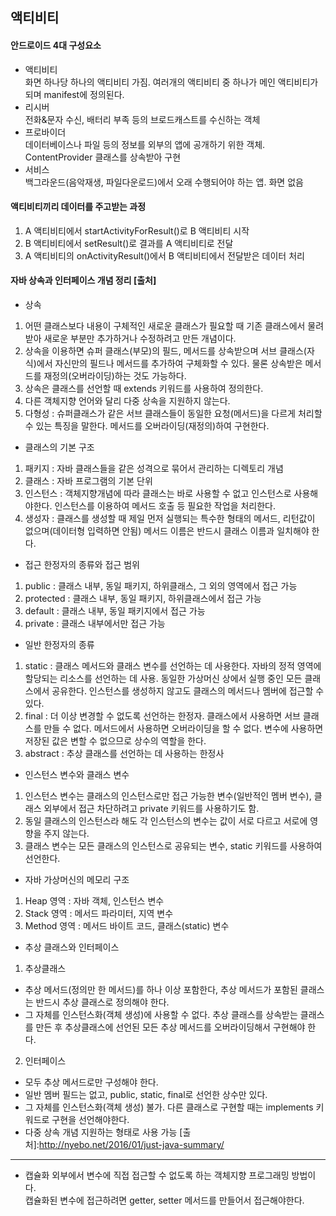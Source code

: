 액티비티
---------
#### 안드로이드 4대 구성요소
- 액티비티    
화면 하나당 하나의 액티비티 가짐. 여러개의 액티비티 중 하나가 메인 액티비티가 되며 manifest에 정의된다.    
- 리시버    
전화&문자 수신, 배터리 부족 등의 브로드캐스트를 수신하는 객체    
- 프로바이더    
데이터베이스나 파일 등의 정보를 외부의 앱에 공개하기 위한 객체. ContentProvider 클래스를 상속받아 구현    
- 서비스    
백그라운드(음악재생, 파일다운로드)에서 오래 수행되어야 하는 앱. 화면 없음    

#### 액티비티끼리 데이터를 주고받는 과정
1. A 액티비티에서 startActivityForResult()로 B 액티비티 시작
2. B 액티비티에서 setResult()로 결과를 A 액티비티로 전달
3. A 액티비티의 onActivityResult()에서 B 액티비티에서 전달받은 데이터 처리

#### 자바 상속과 인터페이스 개념 정리 [출처]
- 상속    
1. 어떤 클래스보다 내용이 구체적인 새로운 클래스가 필요할 때 기존 클래스에서 물려받아 새로운 부분만 추가하거나 수정하려고 만든 개념이다.    
2. 상속을 이용하면 슈퍼 클래스(부모)의 필드, 메서드를 상속받으며 서브 클래스(자식)에서 자신만의 필드나 메서드를 추가하여 구체화할 수 있다.
물론 상속받은 메서드를 재정의(오버라이딩)하는 것도 가능하다.
3. 상속은 클래스를 선언할 때 extends 키워드를 사용하여 정의한다.
4. 다른 객체지향 언어와 달리 다중 상속을 지원하지 않는다.
5. 다형성 : 슈퍼클래스가 같은 서브 클래스들이 동일한 요청(메서드)을 다르게 처리할 수 있는 특징을 말한다. 메서드를 오버라이딩(재정의)하여 구현한다.

- 클래스의 기본 구조
1. 패키지 : 자바 클래스들을 같은 성격으로 묶어서 관리하는 디렉토리 개념
2. 클래스 : 자바 프로그램의 기본 단위
3. 인스턴스 : 객체지향개념에 따라 클래스는 바로 사용할 수 없고 인스턴스로 사용해야한다. 인스턴스를 이용하여 메서드 호출 등 필요한 작업을 처리한다.
4. 생성자 : 클래스를 생성할 때 제일 먼저 실행되는 특수한 형태의 메서드, 리턴값이 없으며(데이터형 입력하면 안됨) 메서드 이름은 반드시 클래스 이름과 일치해야 한다.

- 접근 한정자의 종류와 접근 범위
1. public : 클래스 내부, 동일 패키지, 하위클래스, 그 외의 영역에서 접근 가능
2. protected : 클래스 내부, 동일 패키지, 하위클래스에서 접근 가능
3. default : 클래스 내부, 동일 패키지에서 접근 가능
4. private : 클래스 내부에서만 접근 가능

- 일반 한정자의 종류
1. static : 클래스 메서드와 클래스 변수를 선언하는 데 사용한다. 
자바의 정적 영역에 할당되는 리소스를 선언하는 데 사용. 
동일한 가상머신 상에서 실행 중인 모든 클래스에서 공유한다. 
인스턴스를 생성하지 않고도 클래스의 메서드나 멤버에 접근할 수 있다.
2. final : 더 이상 변경할 수 없도록 선언하는 한정자. 클래스에서 사용하면 서브 클래스를 만들 수 없다. 메서드에서 사용하면 오버라이딩을 할 수 없다.
변수에 사용하면 저장된 값은 변할 수 없으므로 상수의 역할을 한다.
3. abstract : 추상 클래스를 선언하는 데 사용하는 한정사

- 인스턴스 변수와 클래스 변수
1. 인스턴스 변수는 클래스의 인스턴스로만 접근 가능한 변수(일반적인 멤버 변수), 클래스 외부에서 접근 차단하려고 private 키워드를 사용하기도 함.
2. 동일 클래스의 인스턴스라 해도 각 인스턴스의 변수는 값이 서로 다르고 서로에 영향을 주지 않는다.
3. 클래스 변수는 모든 클래스의 인스턴스로 공유되는 변수, static 키워드를 사용하여 선언한다.

- 자바 가상머신의 메모리 구조
1. Heap 영역 : 자바 객체, 인스턴스 변수
2. Stack 영역 : 메서드 파라미터, 지역 변수
3. Method 영역 : 메서드 바이트 코드, 클래스(static) 변수

- 추상 클래스와 인터페이스
1. 추상클래스
- 추상 메서드(정의만 한 메서드)를 하나 이상 포함한다, 추상 메서드가 포함된 클래스는 반드시 추상 클래스로 정의해야 한다.
- 그 자체를 인스턴스화(객체 생성)에 사용할 수 없다. 추상 클래스를 상속받는 클래스를 만든 후 추상클래스에 선언된 모든 추상 메서드를 오버라이딩해서 구현해야 한다.
2. 인터페이스
- 모두 추상 메서드로만 구성해야 한다.
- 일반 멤버 필드는 없고, public, static, final로 선언한 상수만 있다.
- 그 자체를 인스턴스화(객체 생성) 불가. 다른 클래스로 구현할 때는 implements 키워드로 구현을 선언해야한다.
- 다중 상속 개념 지원하는 형태로 사용 가능
[출처]:http://nyebo.net/2016/01/just-java-summary/
---
- 캡슐화
외부에서 변수에 직접 접근할 수 없도록 하는 객체지향 프로그래밍 방법이다.    
캡슐화된 변수에 접근하려면 getter, setter 메서드를 만들어서 접근해야한다.



